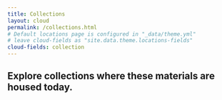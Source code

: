 ```yaml
---
title: Collections
layout: cloud
permalink: /collections.html
# Default locations page is configured in "_data/theme.yml"
# leave cloud-fields as "site.data.theme.locations-fields"
cloud-fields: collection
---
```


## Explore collections where these materials are housed today.